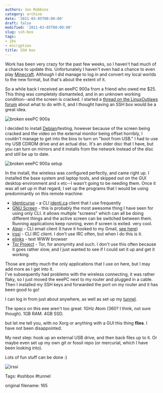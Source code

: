 ```yaml
---
authors: Jon Robbins
category: archive
date: '2011-03-05T00:00:00'
draft: false
modified: '2011-03-05T00:00:00'
slug: ssh-box
tags:
- jbs
- encryption
title: SSH box
---
```


Work has been very crazy for the past few weeks, so I haven't had much of a chance to update this.  Unfortunately I haven't even had a chance to even play [Minecraft](http://www.minecraft.net/). Although I did manage to log in and convert my local worlds to the new format, but that's about the extent of it.

So a while back I received an eeePC 900a from a friend who owed me $25.  This thing was completely dismanteled, and in an unknown working condition--and the screen is cracked.
I started a [thread on the LinuxOutlaws forum](http://forums.linuxoutlaws.com/viewtopic.php?f=3&t=3379) about what to do with it, and I thought having an SSH box would be a great idea.


![broken eeePC 900a](https://lh4.googleusercontent.com/_d4xnJM_h7n4/TUQ5axYMM0I/AAAAAAAAAk8/u_WlU43PERA/s640/IMG_20110129_104857.jpg)


I decided to install [Debian](http://debian.org)/testing, however because of the screen being cracked and the video on the external monitor being offset horribly, I couldn't manage to get into the bios to turn on "boot from USB."
I had to use my USB CDROM drive and an actual disc.  It's an older disc that I have, but you can turn on mirrors and it installs from the network instead of the disc and still be up to date.


![broken eeePC 900a setup](https://lh5.googleusercontent.com/_d4xnJM_h7n4/TUQ5bMcwsII/AAAAAAAAAlA/IXTDriCKWa8/s640/IMG_20110129_104841.jpg)


In the install, the wireless was configured perfectly, and came right up. I installed the base system and laptop tools, and skipped out on the GUI desktop environment and x etc--I wasn't going to be needing them.
Once it was all set up in that regard, I set up the programs that I would be using predominantly on this remote machine:

- [Identicurse](http://identicurse.net/) - a CLI [identi.ca](http://identi.ca) client that I use frequently
- [GNU Screen](http://www.gnu.org/software/screen/) - this is probably the most awesome thing I have seen for using only CLI. it allows multiple "screens" which can all be doing different things and the active screen can be switched between them.  Running applications keep running, even if screen is exited.  very cool.
- [Alppi](http://www.washington.edu/alpine/) - CLI email client (I have it hooked to my Gmail, [see here](https://www.cs.virginia.edu/~csadmin/wiki/index.php/Setting_up_Pine_(Alpine)_for_IMAP_Gmail))
- [irssi](http://www.irssi.org/) - CLI IRC client. I don't use IRC often, but when I do this is it.
- [elinks](http://www.elinks.cz/) - text WWW browser
- [Tor Project](http://www.torproject.org/) - Tor, for anonymity and such. I don't use this often because it goes rather slow, and I just wanted to see if I could set it up and get it working.

Those are pretty much the only applications that I use on here, but I may add more as I get into it.  
I've subsequently had problems with the wireless connecting, it was rather flaky, so I just moved the eeePC next to my router and plugged in a cable.  Then I installed my SSH keys and forwarded the port on my router and it has been good to go!

I can log in from just about anywhere, as well as set up my [tunnel](http://jrobb.org/blog/index.php?article=128).

The specs on this eee aren't too great:  1GHz Atom (360? I think, not sure though). 1GB RAM.  4GB SSD.

 but let me tell you, with no Xorg or anything with a GUI this thing <b>flies</b>.  I have not been disappointed.

My next step:  hook up an external USB drive, and then back files up to it.  Or maybe even set up my own git or fossil repo (or mercurial, which I have been looking into).

Lots of fun stuff can be done :)

![irssi](/images/irssi_setup.png)

Tags: #sshbox #tunnel


 original filename: 165
